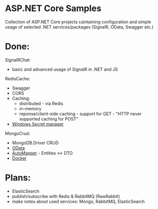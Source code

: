 # ASP.NET Core Samples
Collection of ASP.NET Core projects caintaining configuration and simple usage of selected .NET services/packages (SignalR, OData, Swagger etc.)

# Done:
SignalRChat:
- basic and advanced usage of SignalR in .NET and JS

RedisCache:
- Swagger 
- CORS
- Caching:
	- distributed - via Redis
	- in-memory
	- reponse/client-side caching - support for GET - "HTTP never supported caching for POST"
- [Windows Secret manager](https://docs.microsoft.com/en-us/aspnet/core/security/app-secrets?view=aspnetcore-2.1&tabs=windows&fbclid=IwAR2nrYRvRMCrU1VyFIECFoyyCaP2OO0e4KRFzMF27S64exgs-xz5xXDerGQ)

MongoCrud:
- MongoDB.Driver CRUD
- [OData](https://www.youtube.com/watch?v=ZCDWUBOJ5FU&list=PL17WHdN9gS1uXtfhSPjGwIxAGGUJqFPWx&index=46&t=0s)
- [AutoMapper](https://automapper.readthedocs.io/en/latest/Getting-started.html) - Entities <-> DTO
- [Docker](http://tattoocoder.com/using-asp-net-core-with-mongodb-in-containers-for-local-dev-cosmosdb-for-production/)

# Plans:
- ElasticSearch
- publish/subscribe with Redis & RabbitMQ (RawRabbit)
- make notes about used services: Mongo, RabbitMQ, ElasticSearch